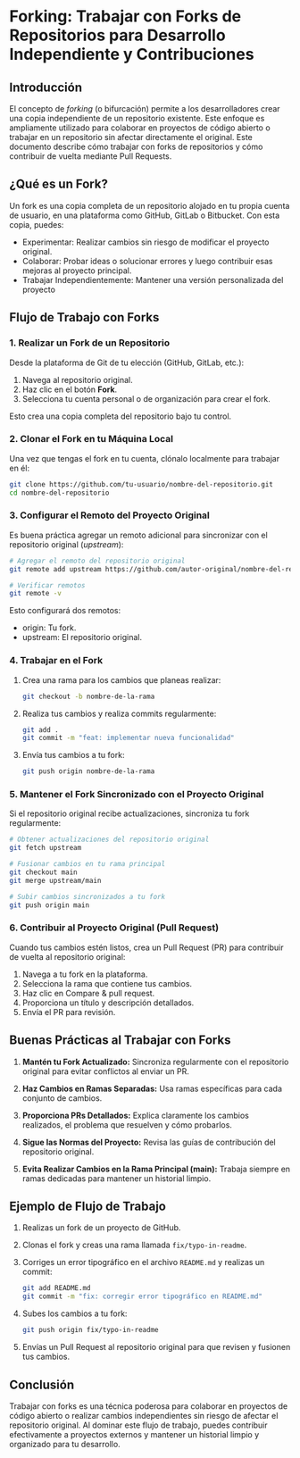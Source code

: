 # Forking: Trabajar con Forks de Repositorios para Desarrollo Independiente y Contribuciones

## Introducción
El concepto de *forking* (o bifurcación) permite a los desarrolladores crear una copia independiente de un repositorio existente. Este enfoque es ampliamente utilizado para colaborar en proyectos de código abierto o trabajar en un repositorio sin afectar directamente el original. Este documento describe cómo trabajar con forks de repositorios y cómo contribuir de vuelta mediante Pull Requests.

## ¿Qué es un Fork?
Un fork es una copia completa de un repositorio alojado en tu propia cuenta de usuario, en una plataforma como GitHub, GitLab o Bitbucket. Con esta copia, puedes:

- Experimentar: Realizar cambios sin riesgo de modificar el proyecto original.
- Colaborar: Probar ideas o solucionar errores y luego contribuir esas mejoras al proyecto principal.
- Trabajar Independientemente: Mantener una versión personalizada del proyecto

## Flujo de Trabajo con Forks

### 1. Realizar un Fork de un Repositorio
Desde la plataforma de Git de tu elección (GitHub, GitLab, etc.):

1. Navega al repositorio original.
2. Haz clic en el botón **Fork**.
3. Selecciona tu cuenta personal o de organización para crear el fork.

Esto crea una copia completa del repositorio bajo tu control.

### 2. Clonar el Fork en tu Máquina Local
Una vez que tengas el fork en tu cuenta, clónalo localmente para trabajar en él:

```bash
git clone https://github.com/tu-usuario/nombre-del-repositorio.git
cd nombre-del-repositorio
```

### 3. Configurar el Remoto del Proyecto Original
Es buena práctica agregar un remoto adicional para sincronizar con el repositorio original (*upstream*):

```bash
# Agregar el remoto del repositorio original
git remote add upstream https://github.com/autor-original/nombre-del-repositorio.git

# Verificar remotos
git remote -v
```

Esto configurará dos remotos:

- origin: Tu fork.
- upstream: El repositorio original.

### 4. Trabajar en el Fork

1. Crea una rama para los cambios que planeas realizar:

    ```bash
    git checkout -b nombre-de-la-rama
    ```

2. Realiza tus cambios y realiza commits regularmente:

    ```bash
    git add .
    git commit -m "feat: implementar nueva funcionalidad"
    ```

3. Envía tus cambios a tu fork:
  
    ```bash
    git push origin nombre-de-la-rama
    ```

### 5. Mantener el Fork Sincronizado con el Proyecto Original
Si el repositorio original recibe actualizaciones, sincroniza tu fork regularmente:

```bash
# Obtener actualizaciones del repositorio original
git fetch upstream

# Fusionar cambios en tu rama principal
git checkout main
git merge upstream/main

# Subir cambios sincronizados a tu fork
git push origin main
```

### 6. Contribuir al Proyecto Original (Pull Request)
Cuando tus cambios estén listos, crea un Pull Request (PR) para contribuir de vuelta al repositorio original:

1. Navega a tu fork en la plataforma.
2. Selecciona la rama que contiene tus cambios.
3. Haz clic en Compare & pull request.
4. Proporciona un título y descripción detallados.
5. Envía el PR para revisión.

## Buenas Prácticas al Trabajar con Forks

1. **Mantén tu Fork Actualizado:** Sincroniza regularmente con el repositorio original para evitar conflictos al enviar un PR.

2. **Haz Cambios en Ramas Separadas:** Usa ramas específicas para cada conjunto de cambios.

3. **Proporciona PRs Detallados:** Explica claramente los cambios realizados, el problema que resuelven y cómo probarlos.

4. **Sigue las Normas del Proyecto:** Revisa las guías de contribución del repositorio original.

5. **Evita Realizar Cambios en la Rama Principal (main):** Trabaja siempre en ramas dedicadas para mantener un historial limpio.

## Ejemplo de Flujo de Trabajo
1. Realizas un fork de un proyecto de GitHub.
2. Clonas el fork y creas una rama llamada `fix/typo-in-readme`.
3. Corriges un error tipográfico en el archivo `README.md` y realizas un commit:

    ```bash
    git add README.md
    git commit -m "fix: corregir error tipográfico en README.md"
    ```

4. Subes los cambios a tu fork:

    ```bash
    git push origin fix/typo-in-readme
    ```

5. Envías un Pull Request al repositorio original para que revisen y fusionen tus cambios.

## Conclusión

Trabajar con forks es una técnica poderosa para colaborar en proyectos de código abierto o realizar cambios independientes sin riesgo de afectar el repositorio original. Al dominar este flujo de trabajo, puedes contribuir efectivamente a proyectos externos y mantener un historial limpio y organizado para tu desarrollo.

